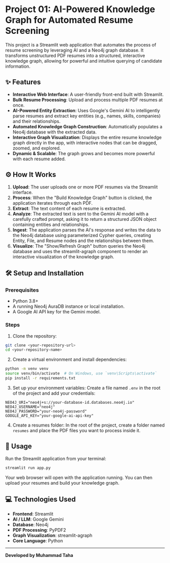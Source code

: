 # Project 01: AI-Powered Knowledge Graph for Automated Resume Screening

This project is a Streamlit web application that automates the process of resume screening by leveraging AI and a Neo4j graph database. It transforms unstructured PDF resumes into a structured, interactive knowledge graph, allowing for powerful and intuitive querying of candidate information.


## ✨ Features

- **Interactive Web Interface**: A user-friendly front-end built with Streamlit.
- **Bulk Resume Processing**: Upload and process multiple PDF resumes at once.
- **AI-Powered Entity Extraction**: Uses Google's Gemini AI to intelligently parse resumes and extract key entities (e.g., names, skills, companies) and their relationships.
- **Automated Knowledge Graph Construction**: Automatically populates a Neo4j database with the extracted data.
- **Interactive Graph Visualization**: Displays the entire resume knowledge graph directly in the app, with interactive nodes that can be dragged, zoomed, and explored.
- **Dynamic & Scalable**: The graph grows and becomes more powerful with each resume added.

## ⚙️ How It Works

1. **Upload**: The user uploads one or more PDF resumes via the Streamlit interface.
2. **Process**: When the "Build Knowledge Graph" button is clicked, the application iterates through each PDF.
3. **Extract**: The text content of each resume is extracted.
4. **Analyze**: The extracted text is sent to the Gemini AI model with a carefully crafted prompt, asking it to return a structured JSON object containing entities and relationships.
5. **Ingest**: The application parses the AI's response and writes the data to the Neo4j database using parameterized Cypher queries, creating Entity, File, and Resume nodes and the relationships between them.
6. **Visualize**: The "Show/Refresh Graph" button queries the Neo4j database and uses the streamlit-agraph component to render an interactive visualization of the knowledge graph.

## 🛠️ Setup and Installation

### Prerequisites

- Python 3.8+
- A running Neo4j AuraDB instance or local installation.
- A Google AI API key for the Gemini model.

### Steps

1. Clone the repository:

```bash
git clone <your-repository-url>
cd <your-repository-name>
```

2. Create a virtual environment and install dependencies:

```bash
python -m venv venv
source venv/bin/activate  # On Windows, use `venv\Scripts\activate`
pip install -r requirements.txt
```

3. Set up your environment variables:
   Create a file named `.env` in the root of the project and add your credentials:

```
NEO4J_URI="neo4j+s://your-database-id.databases.neo4j.io"
NEO4J_USERNAME="neo4j"
NEO4J_PASSWORD="your-neo4j-password"
GOOGLE_API_KEY="your-google-ai-api-key"
```

4. Create a resumes folder:
   In the root of the project, create a folder named `resumes` and place the PDF files you want to process inside it.

## 🚀 Usage

Run the Streamlit application from your terminal:

```bash
streamlit run app.py
```

Your web browser will open with the application running. You can then upload your resumes and build your knowledge graph.

## 💻 Technologies Used

- **Frontend**: Streamlit
- **AI / LLM**: Google Gemini
- **Database**: Neo4j
- **PDF Processing**: PyPDF2
- **Graph Visualization**: streamlit-agraph
- **Core Language**: Python

---

**Developed by Muhammad Taha**